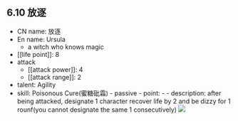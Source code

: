 ## 6.10 放逐

- CN name: 放逐
- En name: Ursula
  - a witch who knows magic
- [[life point]]: 8
- attack
  - [[attack power]]: 4
  - [[attack range]]: 2
- talent: Agility
- skill: Poisonous Cure(蜜糖砒霜) - passive - point: - - description: after being attacked, designate 1 character recover life by 2 and be dizzy for 1 rounf(you cannot designate the same 1 consecutively)
  ![](https://imgsa.baidu.com/forum/w%3D580/sign=e706b538db39b6004dce0fbfd9523526/da31e0246b600c33758c6813144c510fdbf9a1c3.jpg)
